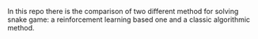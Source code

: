 In this repo there is the comparison of two different method for solving snake game: a reinforcement learning based one and a classic algorithmic method.

